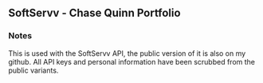 ## SoftServv - Chase Quinn Portfolio

### Notes
This is used with the SoftServv API, the public version of it is also on my github. All API keys and personal information have been scrubbed from the public variants.
